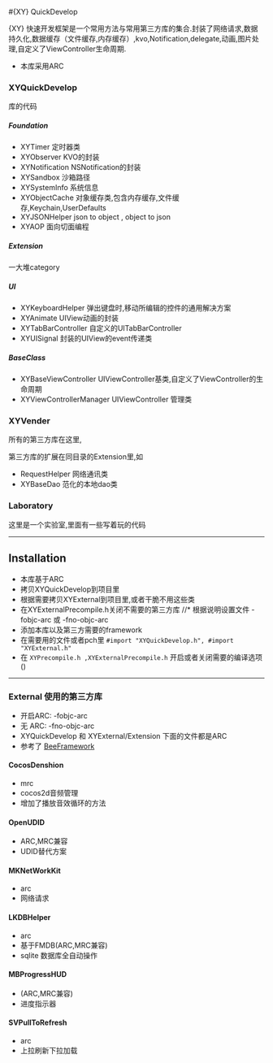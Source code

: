 #{XY} QuickDevelop

{XY} 快速开发框架是一个常用方法与常用第三方库的集合.封装了网络请求,数据持久化,数据缓存（文件缓存,内存缓存）,kvo,Notification,delegate,动画,图片处理,自定义了ViewController生命周期.

* 本库采用ARC

### XYQuickDevelop
库的代码

##### Foundation
* XYTimer 定时器类
* XYObserver KVO的封装
* XYNotification NSNotification的封装
* XYSandbox 沙箱路径
* XYSystemInfo 系统信息
* XYObjectCache 对象缓存类,包含内存缓存,文件缓存,Keychain,UserDefaults
* XYJSONHelper json to object , object to json
* XYAOP 面向切面编程
##### Extension
一大堆category

##### UI
* XYKeyboardHelper 弹出键盘时,移动所编辑的控件的通用解决方案
* XYAnimate UIView动画的封装
* XYTabBarController 自定义的UITabBarController
* XYUISignal 封装的UIView的event传递类

##### BaseClass
* XYBaseViewController UIViewController基类,自定义了ViewController的生命周期
* XYViewControllerManager UIViewController 管理类


### XYVender
所有的第三方库在这里,

第三方库的扩展在同目录的Extension里,如

* RequestHelper 网络通讯类
* XYBaseDao 范化的本地dao类

### Laboratory

这里是一个实验室,里面有一些写着玩的代码

---
## Installation
* 本库基于ARC
* 拷贝XYQuickDevelop到项目里
* 根据需要拷贝XYExternal到项目里,或者干脆不用这些类
* 在XYExternalPrecompile.h关闭不需要的第三方库
//* 根据说明设置文件 -fobjc-arc 或 -fno-objc-arc
* 添加本库以及第三方需要的framework
* 在需要用的文件或者pch里 `#import "XYQuickDevelop.h", #import "XYExternal.h"`
* 在 `XYPrecompile.h ,XYExternalPrecompile.h` 开启或者关闭需要的编译选项()

---
### External 使用的第三方库
* 开启ARC: -fobjc-arc
* 无 ARC: -fno-objc-arc
* XYQuickDevelop 和 XYExternal/Extension 下面的文件都是ARC
* 参考了 [BeeFramework](https://github.com/gavinkwoe/BeeFramework/blob/master/document)

#### CocosDenshion 
* mrc
* cocos2d音频管理
* 增加了播放音效循环的方法

#### OpenUDID
* ARC,MRC兼容
* UDID替代方案

#### MKNetWorkKit
* arc
* 网络请求

#### LKDBHelper
* arc
* 基于FMDB(ARC,MRC兼容)
* sqlite 数据库全自动操作

#### MBProgressHUD
* (ARC,MRC兼容)
* 进度指示器

#### SVPullToRefresh
* arc
* 上拉刷新下拉加载
